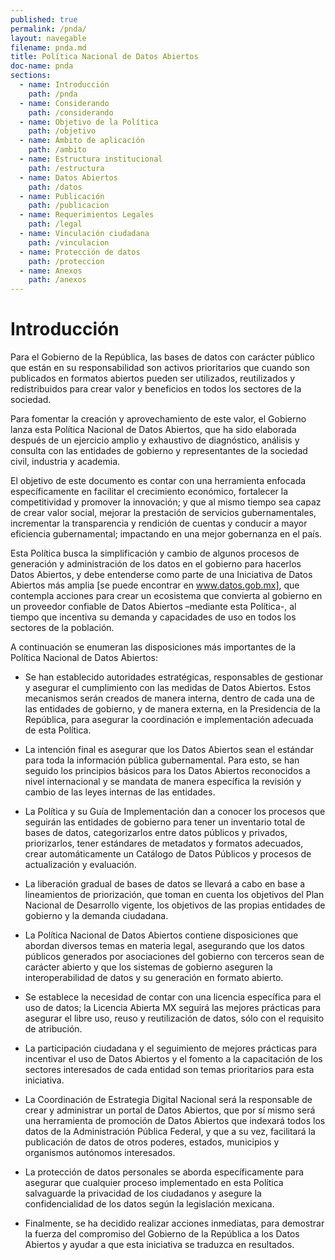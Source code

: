 ```yaml
---
published: true
permalink: /pnda/
layout: navegable
filename: pnda.md
title: Política Nacional de Datos Abiertos
doc-name: pnda
sections:
  - name: Introducción
    path: /pnda
  - name: Considerando
    path: /considerando
  - name: Objetivo de la Política
    path: /objetivo
  - name: Ámbito de aplicación
    path: /ambito
  - name: Estructura institucional
    path: /estructura
  - name: Datos Abiertos
    path: /datos
  - name: Publicación
    path: /publicacion
  - name: Requerimientos Legales
    path: /legal
  - name: Vinculación ciudadana
    path: /vinculacion
  - name: Protección de datos
    path: /proteccion
  - name: Anexos
    path: /anexos
---
```


# Introducción

Para el Gobierno de la República, las bases de datos con carácter público que están en su responsabilidad son activos prioritarios
que cuando son publicados en formatos abiertos pueden ser utilizados, reutilizados y redistribuidos para crear valor y beneficios en
todos los sectores de la sociedad.

Para fomentar la creación y aprovechamiento de este valor, el Gobierno lanza esta Política Nacional de Datos Abiertos, que ha sido
elaborada después de un ejercicio amplio y exhaustivo de diagnóstico, análisis y consulta con las entidades de gobierno y representantes
de la sociedad civil, industria y academia.

El objetivo de este documento es contar con una herramienta enfocada específicamente en facilitar el crecimiento económico, fortalecer
la competitividad y promover la innovación; y que al mismo tiempo sea capaz de crear valor social, mejorar la prestación de servicios
gubernamentales, incrementar la transparencia y rendición de cuentas y conducir a mayor eficiencia gubernamental;  impactando en una
mejor gobernanza en el país.

Esta Política busca la simplificación y cambio de algunos procesos de generación y administración de los datos en el gobierno para
hacerlos Datos Abiertos, y debe entenderse como parte de una Iniciativa de Datos Abiertos más amplia
[se puede encontrar en www.datos.gob.mx], que contempla acciones para crear un ecosistema que convierta al gobierno en un proveedor
confiable de Datos Abiertos –mediante esta Política-, al tiempo que incentiva su demanda y capacidades de uso en todos los sectores
de la población.

A continuación se enumeran las disposiciones más importantes de la Política Nacional de Datos Abiertos:

 * Se han establecido autoridades estratégicas, responsables de gestionar y asegurar el cumplimiento con las medidas de Datos Abiertos.
   Estos mecanismos serán creados de manera interna, dentro de cada una de las entidades de gobierno, y de manera externa, en la
   Presidencia de la República, para asegurar la coordinación e implementación adecuada de esta Política. 

 * La intención final es asegurar que los Datos Abiertos sean el estándar para toda la información pública gubernamental. Para esto, se
   han seguido los principios básicos para los Datos Abiertos reconocidos a nivel internacional y se mandata de manera específica la
   revisión y cambio de las leyes internas de las entidades. 

 * La Política y su Guía de Implementación dan a conocer los procesos que seguirán las entidades de gobierno para tener un inventario
   total de bases de datos, categorizarlos entre datos públicos y privados, priorizarlos, tener estándares de metadatos y formatos
   adecuados, crear automáticamente un Catálogo de Datos Públicos y procesos de actualización y evaluación. 

 * La liberación gradual de bases de datos se llevará a cabo en base a lineamientos de priorización, que toman en cuenta los objetivos
   del Plan Nacional de Desarrollo vigente,  los objetivos de las  propias entidades de gobierno y la demanda ciudadana.
   
 * La Política Nacional de Datos Abiertos contiene disposiciones que abordan diversos temas en materia legal, asegurando que los datos
   públicos generados por asociaciones del gobierno con terceros sean de carácter abierto y que los sistemas de gobierno  aseguren la
   interoperabilidad de datos y su generación en formato abierto. 

 * Se establece la necesidad de contar con una licencia específica para el uso de datos; la Licencia Abierta MX seguirá las mejores
   prácticas para asegurar el libre uso, reuso y reutilización de datos, sólo con el requisito de atribución.
   
 * La participación ciudadana y el seguimiento de mejores prácticas para incentivar el uso de Datos Abiertos y el fomento a la
   capacitación de los sectores interesados de cada entidad son temas prioritarios para  esta iniciativa. 

 * La Coordinación de Estrategia Digital Nacional será la responsable de crear y administrar un portal de Datos Abiertos, que por sí
   mismo será una herramienta de promoción de Datos Abiertos que indexará todos los datos de la Administración Pública Federal, y que
   a su vez, facilitará la publicación de datos de otros poderes, estados, municipios y organismos autónomos interesados.
   
 * La protección de datos personales se aborda específicamente para asegurar que cualquier proceso implementado en esta Política
   salvaguarde la privacidad de los ciudadanos y asegure la confidencialidad de los datos según la legislación mexicana.

 * Finalmente, se ha decidido realizar acciones inmediatas, para demostrar la fuerza del compromiso del Gobierno de la República a los
   Datos Abiertos y ayudar a que esta iniciativa se traduzca en resultados.

